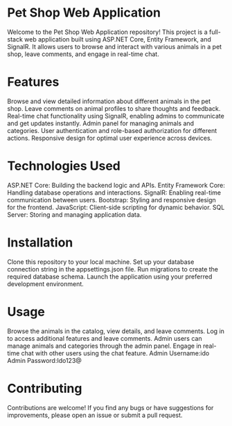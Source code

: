 # Pet Shop Web Application
Welcome to the Pet Shop Web Application repository! This project is a full-stack web application built using ASP.NET Core, Entity Framework, and SignalR.
It allows users to browse and interact with various animals in a pet shop, leave comments, and engage in real-time chat.

# Features
Browse and view detailed information about different animals in the pet shop.
Leave comments on animal profiles to share thoughts and feedback.
Real-time chat functionality using SignalR, enabling admins to communicate and get updates instantly.
Admin panel for managing animals and categories.
User authentication and role-based authorization for different actions.
Responsive design for optimal user experience across devices.

# Technologies Used
ASP.NET Core: Building the backend logic and APIs.
Entity Framework Core: Handling database operations and interactions.
SignalR: Enabling real-time communication between users.
Bootstrap: Styling and responsive design for the frontend.
JavaScript: Client-side scripting for dynamic behavior.
SQL Server: Storing and managing application data.

# Installation
Clone this repository to your local machine.
Set up your database connection string in the appsettings.json file.
Run migrations to create the required database schema.
Launch the application using your preferred development environment.

# Usage
Browse the animals in the catalog, view details, and leave comments.
Log in to access additional features and leave comments.
Admin users can manage animals and categories through the admin panel.
Engage in real-time chat with other users using the chat feature.
Admin Username:ido
Admin Password:Ido123@

# Contributing
Contributions are welcome! If you find any bugs or have suggestions for improvements, please open an issue or submit a pull request.

